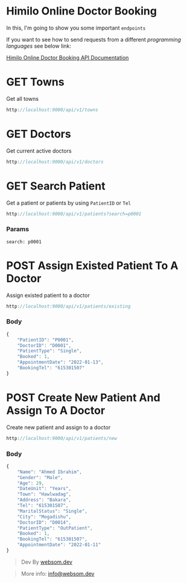 # Himilo Online Doctor Booking

In this, I'm going to show you some important `endpoints`

If you want to see how to send requests from a different _programming languages_ see below link:

[Himilo Online Doctor Booking API Documentation](https://documenter.getpostman.com/view/16597502/UVRGFjfF)

# **GET** Towns

Get all towns

```js
http://localhost:9000/api/v1/towns
```

# **GET** Doctors

Get current active doctors

```js
http://localhost:9000/api/v1/doctors
```

# **GET** Search Patient

Get a patient or patients by using `PatientID` or `Tel`

```js
http://localhost:9000/api/v1/patients?search=p0001
```

### **Params**

`search: p0001`

# **POST** Assign Existed Patient To A Doctor

Assign existed patient to a doctor

```js
http://localhost:9000/api/v1/patients/existing
```

### **Body**

```js
{
    "PatientID": "P0001",
    "DoctorID": "D0001",
    "PatientType": "Single",
    "Booked": 1,
    "AppointmentDate": "2022-01-13",
    "BookingTel": "615301507"
}
```

# **POST** Create New Patient And Assign To A Doctor

Create new patient and assign to a doctor

```js
http://localhost:9000/api/v1/patients/new
```

### **Body**

```js
{
    "Name": "Ahmed Ibrahim",
    "Gender": "Male",
    "Age": 29,
    "DateUnit": "Years",
    "Town": "Hawlwadag",
    "Address": "Bakara",
    "Tel": "615301507",
    "MaritalStatus": "Single",
    "City": "Mogadishu",
    "DoctorID": "D0014",
    "PatientType": "OutPatient",
    "Booked": 1,
    "BookingTel": "615301507",
    "AppointmentDate": "2022-01-11"
}
```

> Dev By [websom.dev](https://websom.dev)

> More info: [info@websom.dev](info@websom.dev)
